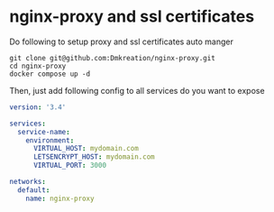 # nginx-proxy and ssl certificates

Do following to setup proxy and ssl certificates auto manger
```shell
git clone git@github.com:Dmkreation/nginx-proxy.git
cd nginx-proxy
docker compose up -d
```

Then, just add following config to all services do you want to expose
```yaml
version: '3.4'

services:
  service-name:
    environment:
      VIRTUAL_HOST: mydomain.com
      LETSENCRYPT_HOST: mydomain.com
      VIRTUAL_PORT: 3000

networks:
  default:
    name: nginx-proxy
```
